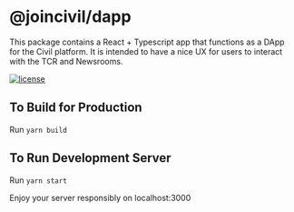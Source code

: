 # @joincivil/dapp

This package contains a React + Typescript app that functions as a DApp for the Civil platform. It is intended to have a nice UX for users to interact with the TCR and Newsrooms.

[![license](https://img.shields.io/badge/license-Apache%20v2.0-green.svg)](./LICENSE)

## To Build for Production

Run `yarn build`

## To Run Development Server

Run `yarn start`

Enjoy your server responsibly on localhost:3000
